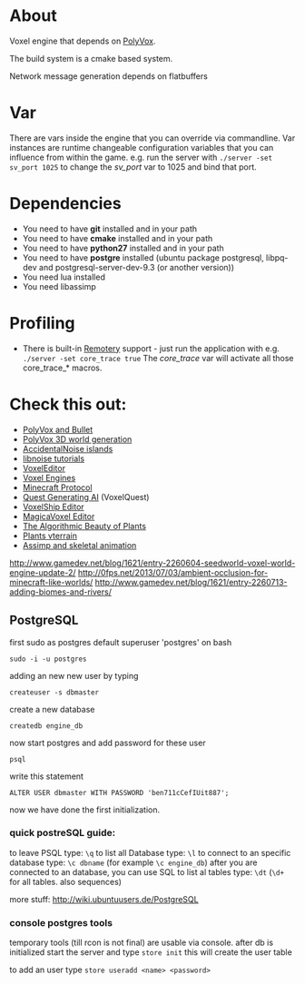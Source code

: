 # About
Voxel engine that depends on [PolyVox](http://www.volumesoffun.com/polyvox-about/).

The build system is a cmake based system.

Network message generation depends on flatbuffers

# Var
There are vars inside the engine that you can override via commandline. Var instances are runtime changeable
configuration variables that you can influence from within the game.
e.g. run the server with ```./server -set sv_port 1025``` to change the *sv_port* var to 1025 and bind that port.

# Dependencies
* You need to have **git** installed and in your path
* You need to have **cmake** installed and in your path
* You need to have **python27** installed and in your path
* You need to have **postgre** installed (ubuntu package postgresql, libpq-dev and postgresql-server-dev-9.3 (or another version))
* You need lua installed
* You need libassimp

# Profiling
* There is built-in [Remotery](https://github.com/Celtoys/Remotery) support - just run the application with e.g.
    ```./server -set core_trace true```
  The *core_trace* var will activate all those core_trace_* macros.

# Check this out:
* [PolyVox and Bullet](http://www.reddit.com/r/VoxelGameDev/comments/2dmfr1/fun_with_polyvox_and_bullet/)
* [PolyVox 3D world generation](http://accidentalnoise.sourceforge.net/minecraftworlds.html)
* [AccidentalNoise islands](http://www.gamedev.net/blog/33/entry-2249282-hooking-into-the-tree-to-build-a-map/)
* [libnoise tutorials](http://libnoise.sourceforge.net/tutorials/)
* [VoxelEditor](https://voxel.codeplex.com/)
* [Voxel Engines](http://www.reddit.com/r/gamedev/wiki/block_engines)
* [Minecraft Protocol](http://wiki.vg/Protocol)
* [Quest Generating AI](http://voxelquest.vanillaforums.com/discussion/comment/11/#Comment_11) (VoxelQuest)
* [VoxelShip Editor](https://blackflux.com/node/11)
* [MagicaVoxel Editor](http://ephtracy.github.io/)
* [The Algorithmic Beauty of Plants](http://algorithmicbotany.org/papers/#abop)
* [Plants vterrain](http://vterrain.org/Plants/)
* [Assimp and skeletal animation](http://www.ogldev.org/www/tutorial38/tutorial38.html)

http://www.gamedev.net/blog/1621/entry-2260604-seedworld-voxel-world-engine-update-2/
http://0fps.net/2013/07/03/ambient-occlusion-for-minecraft-like-worlds/
http://www.gamedev.net/blog/1621/entry-2260713-adding-biomes-and-rivers/

## PostgreSQL

first sudo as postgres default superuser 'postgres' on bash

`sudo -i -u postgres`

adding an new new user by typing

`createuser -s dbmaster`

create a new database

`createdb engine_db`

now start postgres and add password for these user

`psql`

write this statement

`ALTER USER dbmaster WITH PASSWORD 'ben711cCefIUit887';`

now we have done the first initialization.


### quick postreSQL guide:

to leave PSQL type: `\q`
to list all Database type: `\l`
to connect to an specific database type: `\c dbname` (for example `\c engine_db`)
after you are connected to an database, you can use SQL
to list al tables type: `\dt` (`\d+` for all tables. also sequences)

more stuff: http://wiki.ubuntuusers.de/PostgreSQL

### console postgres tools

temporary tools (till rcon is not final) are usable via console.
after db is initialized start the server and type `store init`
this will create the user table

to add an user type `store useradd <name> <password>`
